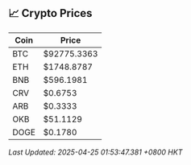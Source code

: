 ## 📈 Crypto Prices

| Coin | Price |
| ---- | ----- |
| BTC | $92775.3363 |
| ETH | $1748.8787 |
| BNB | $596.1981 |
| CRV | $0.6753 |
| ARB | $0.3333 |
| OKB | $51.1129 |
| DOGE | $0.1780 |

_Last Updated: 2025-04-25 01:53:47.381 +0800 HKT_